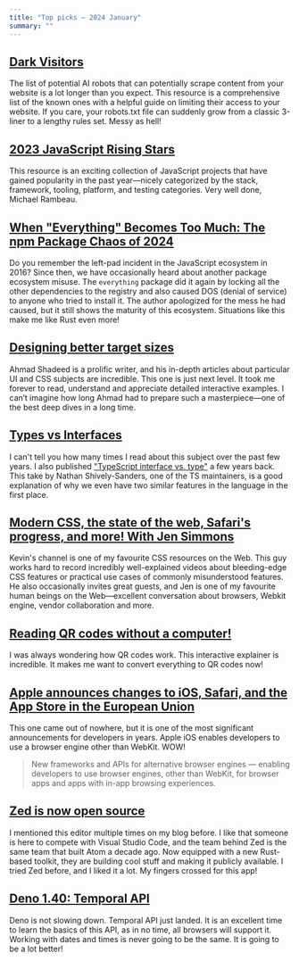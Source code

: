 ```yaml
---
title: "Top picks — 2024 January"
summary: ""
---
```


## [Dark Visitors](https://darkvisitors.com)

The list of potential AI robots that can potentially scrape content from your website is a lot longer than you expect. This resource is a comprehensive list of the known ones with a helpful guide on limiting their access to your website. If you care, your robots.txt file can suddenly grow from a classic 3-liner to a lengthy rules set. Messy as hell!

## [2023 JavaScript Rising Stars](https://risingstars.js.org/2023/en)

This resource is an exciting collection of JavaScript projects that have gained popularity in the past year—nicely categorized by the stack, framework, tooling, platform, and testing categories. Very well done, Michael Rambeau.

## [When "Everything" Becomes Too Much: The npm Package Chaos of 2024](https://socket.dev/blog/when-everything-becomes-too-much)

Do you remember the left-pad incident in the JavaScript ecosystem in 2016? Since then, we have occasionally heard about another package ecosystem misuse. The `everything` package did it again by locking all the other dependencies to the registry and also caused DOS (denial of service) to anyone who tried to install it. The author apologized for the mess he had caused, but it still shows the maturity of this ecosystem. Situations like this make me like Rust even more!

## [Designing better target sizes](https://ishadeed.com/article/target-size)

Ahmad Shadeed is a prolific writer, and his in-depth articles about particular UI and CSS subjects are incredible. This one is just next level. It took me forever to read, understand and appreciate detailed interactive examples. I can’t imagine how long Ahmad had to prepare such a masterpiece—one of the best deep dives in a long time.

## [Types vs Interfaces](https://shively-sanders.com/types-vs-interfaces.html)

I can't tell you how many times I read about this subject over the past few years. I also published ["TypeScript interface vs. type"](https://pawelgrzybek.com/typescript-interface-vs-type/) a few years back. This take by Nathan Shively-Sanders, one of the TS maintainers, is a good explanation of why we even have two similar features in the language in the first place.

## [Modern CSS, the state of the web, Safari's progress, and more! With Jen Simmons](https://youtu.be/nn3vYS_msc0)

Kevin's channel is one of my favourite CSS resources on the Web. This guy works hard to record incredibly well-explained videos about bleeding-edge CSS features or practical use cases of commonly misunderstood features. He also occasionally invites great guests, and Jen is one of my favourite human beings on the Web—excellent conversation about browsers, Webkit engine, vendor collaboration and more.

## [Reading QR codes without a computer!](https://qr.blinry.org)

I was always wondering how QR codes work. This interactive explainer is incredible. It makes me want to convert everything to QR codes now!

## [Apple announces changes to iOS, Safari, and the App Store in the European Union](https://www.apple.com/newsroom/2024/01/apple-announces-changes-to-ios-safari-and-the-app-store-in-the-european-union/)

This one came out of nowhere, but it is one of the most significant announcements for developers in years. Apple iOS enables developers to use a browser engine other than WebKit. WOW!

> New frameworks and APIs for alternative browser engines — enabling developers to use browser engines, other than WebKit, for browser apps and apps with in-app browsing experiences.

## [Zed is now open source](https://zed.dev/blog/zed-is-now-open-source)

I mentioned this editor multiple times on my blog before. I like that someone is here to compete with Visual Studio Code, and the team behind Zed is the same team that built Atom a decade ago. Now equipped with a new Rust-based toolkit, they are building cool stuff and making it publicly available. I tried Zed before, and I liked it a lot. My fingers crossed for this app!

## [Deno 1.40: Temporal API](https://deno.com/blog/v1.40)

Deno is not slowing down. Temporal API just landed. It is an excellent time to learn the basics of this API, as in no time, all browsers will support it. Working with dates and times is never going to be the same. It is going to be a lot better!
